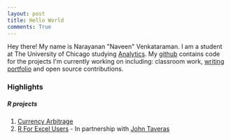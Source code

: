 ```yaml
---
layout: post
title: Hello World
comments: True
---
```


Hey there! My name is Narayanan "Naveen" Venkataraman. I am a student at The University of Chicago studying [Analytics](https://grahamschool.uchicago.edu/credit/master-science-analytics/index). My [github](https://github.com/nvenkataraman1) contains code for the projects I'm currently working on including: classroom work, [writing portfolio](http://www.rforexcelusers.com/) and open source contributions.

### Highlights

##### R projects

1. [Currency Arbitrage](https://github.com/nvenkataraman1/pricenomicspuzzle)
2. [R For Excel Users](https://github.com/nvenkataraman1/rforexcelusers) - In partnership with [John Taveras](http://www.linkedin.com/in/jtaveras)
